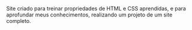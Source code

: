 Site criado para treinar propriedades de HTML e CSS aprendidas, e para aprofundar meus conhecimentos, realizando um projeto de um site completo.

